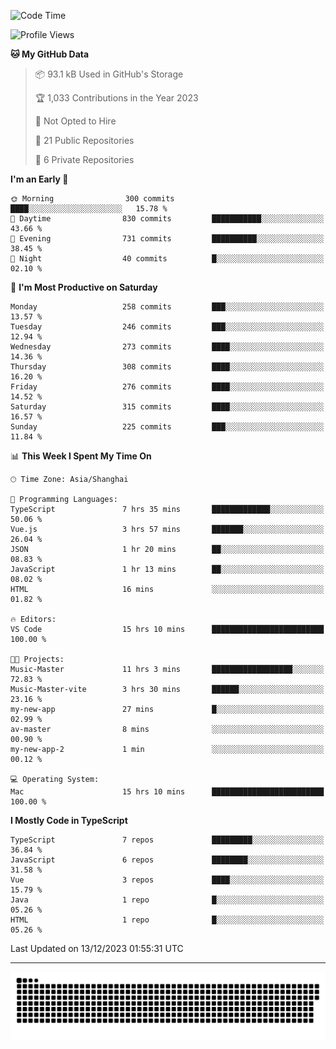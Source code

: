 <!--
<picture>
  <source
    srcset="https://github-readme-stats.vercel.app/api?username=kevinxft&show_icons=true&theme=dark"
    media="(prefers-color-scheme: dark)"
  />
  <source
    srcset="https://github-readme-stats.vercel.app/api?username=kevinxft&show_icons=true"
    media="(prefers-color-scheme: light), (prefers-color-scheme: no-preference)"
  />
  <img src="https://github-readme-stats.vercel.app/api?username=kevinxft&show_icons=true" />
</picture>
-->

<!--START_SECTION:waka-->
![Code Time](http://img.shields.io/badge/Code%20Time-1%2C375%20hrs%201%20min-blue)

![Profile Views](http://img.shields.io/badge/Profile%20Views-0-blue)

**🐱 My GitHub Data** 

> 📦 93.1 kB Used in GitHub's Storage 
 > 
> 🏆 1,033 Contributions in the Year 2023
 > 
> 🚫 Not Opted to Hire
 > 
> 📜 21 Public Repositories 
 > 
> 🔑 6 Private Repositories 
 > 
**I'm an Early 🐤** 

```text
🌞 Morning                300 commits         ████░░░░░░░░░░░░░░░░░░░░░   15.78 % 
🌆 Daytime                830 commits         ███████████░░░░░░░░░░░░░░   43.66 % 
🌃 Evening                731 commits         ██████████░░░░░░░░░░░░░░░   38.45 % 
🌙 Night                  40 commits          █░░░░░░░░░░░░░░░░░░░░░░░░   02.10 % 
```
📅 **I'm Most Productive on Saturday** 

```text
Monday                   258 commits         ███░░░░░░░░░░░░░░░░░░░░░░   13.57 % 
Tuesday                  246 commits         ███░░░░░░░░░░░░░░░░░░░░░░   12.94 % 
Wednesday                273 commits         ████░░░░░░░░░░░░░░░░░░░░░   14.36 % 
Thursday                 308 commits         ████░░░░░░░░░░░░░░░░░░░░░   16.20 % 
Friday                   276 commits         ████░░░░░░░░░░░░░░░░░░░░░   14.52 % 
Saturday                 315 commits         ████░░░░░░░░░░░░░░░░░░░░░   16.57 % 
Sunday                   225 commits         ███░░░░░░░░░░░░░░░░░░░░░░   11.84 % 
```


📊 **This Week I Spent My Time On** 

```text
🕑︎ Time Zone: Asia/Shanghai

💬 Programming Languages: 
TypeScript               7 hrs 35 mins       █████████████░░░░░░░░░░░░   50.06 % 
Vue.js                   3 hrs 57 mins       ███████░░░░░░░░░░░░░░░░░░   26.04 % 
JSON                     1 hr 20 mins        ██░░░░░░░░░░░░░░░░░░░░░░░   08.83 % 
JavaScript               1 hr 13 mins        ██░░░░░░░░░░░░░░░░░░░░░░░   08.02 % 
HTML                     16 mins             ░░░░░░░░░░░░░░░░░░░░░░░░░   01.82 % 

🔥 Editors: 
VS Code                  15 hrs 10 mins      █████████████████████████   100.00 % 

🐱‍💻 Projects: 
Music-Master             11 hrs 3 mins       ██████████████████░░░░░░░   72.83 % 
Music-Master-vite        3 hrs 30 mins       ██████░░░░░░░░░░░░░░░░░░░   23.16 % 
my-new-app               27 mins             █░░░░░░░░░░░░░░░░░░░░░░░░   02.99 % 
av-master                8 mins              ░░░░░░░░░░░░░░░░░░░░░░░░░   00.90 % 
my-new-app-2             1 min               ░░░░░░░░░░░░░░░░░░░░░░░░░   00.12 % 

💻 Operating System: 
Mac                      15 hrs 10 mins      █████████████████████████   100.00 % 
```

**I Mostly Code in TypeScript** 

```text
TypeScript               7 repos             █████████░░░░░░░░░░░░░░░░   36.84 % 
JavaScript               6 repos             ████████░░░░░░░░░░░░░░░░░   31.58 % 
Vue                      3 repos             ████░░░░░░░░░░░░░░░░░░░░░   15.79 % 
Java                     1 repo              █░░░░░░░░░░░░░░░░░░░░░░░░   05.26 % 
HTML                     1 repo              █░░░░░░░░░░░░░░░░░░░░░░░░   05.26 % 
```




 Last Updated on 13/12/2023 01:55:31 UTC
<!--END_SECTION:waka-->

---

<picture>
  <source media="(prefers-color-scheme: dark)" srcset="https://raw.githubusercontent.com/kevinxft/kevinxft/output/github-contribution-grid-snake-dark.svg">
  <source media="(prefers-color-scheme: light)" srcset="https://raw.githubusercontent.com/kevinxft/kevinxft/output/github-contribution-grid-snake.svg">
  <img alt="github contribution grid snake animation" src="https://raw.githubusercontent.com/kevinxft/kevinxft/output/github-contribution-grid-snake.svg">
</picture>